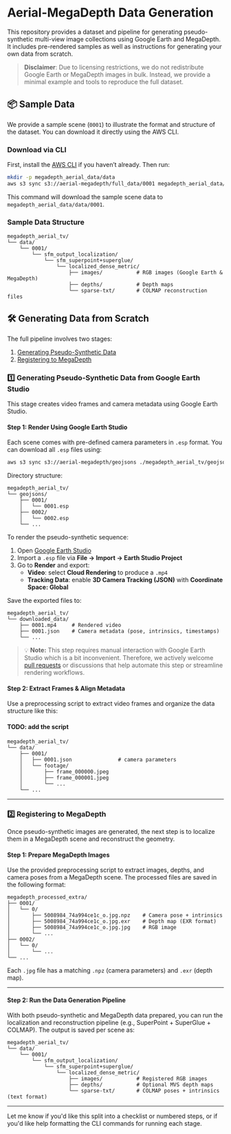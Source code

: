 # Aerial-MegaDepth Data Generation

This repository provides a dataset and pipeline for generating pseudo-synthetic multi-view image collections using Google Earth and MegaDepth. It includes pre-rendered samples as well as instructions for generating your own data from scratch.

> **Disclaimer**: Due to licensing restrictions, we do not redistribute Google Earth or MegaDepth images in bulk. Instead, we provide a minimal example and tools to reproduce the full dataset.

## 📦 Sample Data

We provide a sample scene (`0001`) to illustrate the format and structure of the dataset. You can download it directly using the AWS CLI.

### Download via CLI

First, install the [AWS CLI](https://aws.amazon.com/cli/) if you haven’t already. Then run:

```bash
mkdir -p megadepth_aerial_data/data
aws s3 sync s3://aerial-megadepth/full_data/0001 megadepth_aerial_data/data/0001
```
This command will download the sample scene data to `megadepth_aerial_data/data/0001`.

### Sample Data Structure

```
megadepth_aerial_tv/
└── data/
    └── 0001/
        └── sfm_output_localization/
            └── sfm_superpoint+superglue/
                └── localized_dense_metric/
                    ├── images/           # RGB images (Google Earth & MegaDepth)
                    ├── depths/           # Depth maps
                    └── sparse-txt/       # COLMAP reconstruction files
```

## 🛠️ Generating Data from Scratch

The full pipeline involves two stages:

1. [Generating Pseudo-Synthetic Data](#1-generating-pseudo-synthetic-data)  
2. [Registering to MegaDepth](#2-registering-to-megadepth)

### 1️⃣ Generating Pseudo-Synthetic Data from Google Earth Studio

This stage creates video frames and camera metadata using Google Earth Studio.

#### Step 1: Render Using Google Earth Studio

Each scene comes with pre-defined camera parameters in `.esp` format. You can download all `.esp` files using:

```bash
aws s3 sync s3://aerial-megadepth/geojsons ./megadepth_aerial_tv/geojsons
```

Directory structure:

```
megadepth_aerial_tv/
└── geojsons/
    ├── 0001/
    │   └── 0001.esp
    ├── 0002/
    │   └── 0002.esp
    └── ...
```

To render the pseudo-synthetic sequence:

1. Open [Google Earth Studio](https://earth.google.com/studio/)
2. Import a `.esp` file via **File → Import → Earth Studio Project**
3. Go to **Render** and export:
   - **Video**: select **Cloud Rendering** to produce a `.mp4`
   - **Tracking Data**: enable **3D Camera Tracking (JSON)** with **Coordinate Space: Global**

Save the exported files to:

```
megadepth_aerial_tv/
└── downloaded_data/
    ├── 0001.mp4     # Rendered video
    ├── 0001.json    # Camera metadata (pose, intrinsics, timestamps)
    └── ...
```

> 💡 **Note:** This step requires manual interaction with Google Earth Studio which is a bit inconvenient. Therefore, we actively welcome [pull requests](https://github.com/your-repo-url) or discussions that help automate this step or streamline rendering workflows.

#### Step 2: Extract Frames & Align Metadata

Use a preprocessing script to extract video frames and organize the data structure like this:
#### TODO: add the script

```
megadepth_aerial_tv/
└── data/
    ├── 0001/
    │   ├── 0001.json               # camera parameters
    │   └── footage/
    │       ├── frame_000000.jpeg
    │       ├── frame_000001.jpeg
    │       └── ...
    └── ...
```
---

### 2️⃣ Registering to MegaDepth

Once pseudo-synthetic images are generated, the next step is to localize them in a MegaDepth scene and reconstruct the geometry.

#### Step 1: Prepare MegaDepth Images

Use the provided preprocessing script to extract images, depths, and camera poses from a MegaDepth scene. The processed files are saved in the following format:

```text
megadepth_processed_extra/
├── 0001/
│   └── 0/
│       ├── 5008984_74a994ce1c_o.jpg.npz    # Camera pose + intrinsics
│       ├── 5008984_74a994ce1c_o.jpg.exr    # Depth map (EXR format)
│       ├── 5008984_74a994ce1c_o.jpg.jpg    # RGB image
│       └── ...
├── 0002/
│   └── 0/
│       └── ...
└── ...
```

Each `.jpg` file has a matching `.npz` (camera parameters) and `.exr` (depth map).

---

#### Step 2: Run the Data Generation Pipeline

With both pseudo-synthetic and MegaDepth data prepared, you can run the localization and reconstruction pipeline (e.g., SuperPoint + SuperGlue + COLMAP). The output is saved per scene as:

```text
megadepth_aerial_tv/
└── data/
    └── 0001/
        └── sfm_output_localization/
            └── sfm_superpoint+superglue/
                └── localized_dense_metric/
                    ├── images/           # Registered RGB images
                    ├── depths/           # Optional MVS depth maps
                    └── sparse-txt/       # COLMAP poses + intrinsics (text format)
```

---

Let me know if you'd like this split into a checklist or numbered steps, or if you'd like help formatting the CLI commands for running each stage.